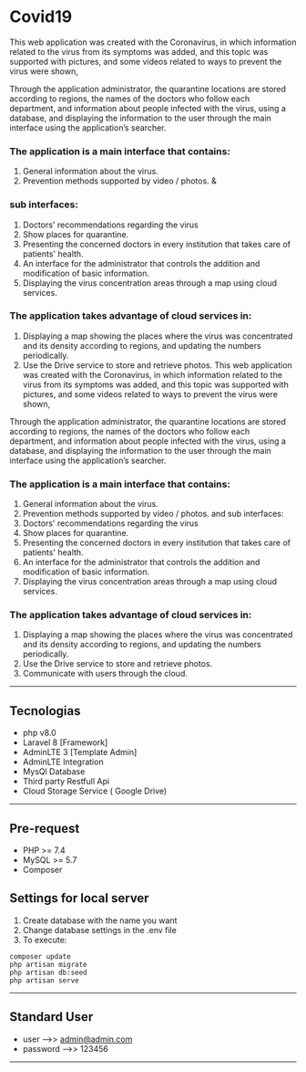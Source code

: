 # Covid19


This web application was created with the Coronavirus, in which information related to the virus from its symptoms was added, and this topic was supported with pictures, and some videos related to ways to prevent the virus were shown, 

Through the application administrator, the quarantine locations are stored according to regions, the names of the doctors who follow each department, and information about people infected with the virus, using a database, and displaying the information to the user through the main interface using the application’s searcher.

### The application is a main interface that contains:
1. General information about the virus.
2. Prevention methods supported by video / photos.
&
### sub interfaces:
1. Doctors' recommendations regarding the virus
2. Show places for quarantine.
3. Presenting the concerned doctors in every institution that takes care of patients' health.
4. An interface for the administrator that controls the addition and modification of basic information.
5. Displaying the virus concentration areas through a map using cloud services.

### The application takes advantage of cloud services in:
1. Displaying a map showing the places where the virus was concentrated and its density according to regions, and updating the numbers periodically.
2. Use the Drive service to store and retrieve photos.
This web application was created with the Coronavirus, in which information related to the virus from its symptoms was added, and this topic was supported with pictures, and some videos related to ways to prevent the virus were shown, 

Through the application administrator, the quarantine locations are stored according to regions, the names of the doctors who follow each department, and information about people infected with the virus, using a database, and displaying the information to the user through the main interface using the application’s searcher.

### The application is a main interface that contains:
1. General information about the virus.
2. Prevention methods supported by video / photos.
and sub interfaces:
1. Doctors' recommendations regarding the virus
2. Show places for quarantine.
3. Presenting the concerned doctors in every institution that takes care of patients' health.
4. An interface for the administrator that controls the addition and modification of basic information.
5. Displaying the virus concentration areas through a map using cloud services.

### The application takes advantage of cloud services in:
1. Displaying a map showing the places where the virus was concentrated and its density according to regions, and updating the numbers periodically.
2. Use the Drive service to store and retrieve photos.
3. Communicate with users through the cloud.
_________________________________________________

## Tecnologias
- php v8.0
- Laravel 8 [Framework]
- AdminLTE 3 [Template Admin]
- AdminLTE Integration
- MysQl Database
- Third party Restfull Api
- Cloud Storage Service ( Google Drive)
_________________________________________________

## Pre-request
- PHP >= 7.4
- MySQL >= 5.7
- Composer

## Settings for local server
1. Create database with the name you want
2. Change database settings in the .env file
3. To execute:
```
composer update
php artisan migrate
php artisan db:seed
php artisan serve
```
_____________________________________________

## Standard User 
- user -->> admin@admin.com
- password -->> 123456

_______________________________
